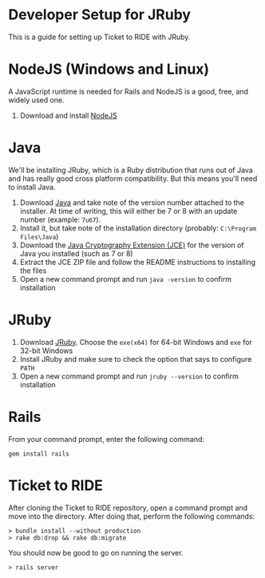 # Developer Setup for JRuby

This is a guide for setting up Ticket to RIDE with JRuby.

# NodeJS (Windows and Linux)

A JavaScript runtime is needed for Rails and NodeJS is a good, free, and widely used one.

1. Download and install [NodeJS](http://nodejs.org/)


# Java

We'll be installing JRuby, which is a Ruby distribution that runs out of Java and has really
good cross platform compatibility. But this means you'll need to install Java.

1. Download [Java](http://www.java.com) and take note of the version number attached to the installer. At time of writing, this will either be 7 or 8 with an update number (example: `7u67`).
1. Install it, but take note of the installation directory (probably: `C:\Program Files\Java`)
1. Download the [Java Cryptography Extension (JCE)](http://www.oracle.com/technetwork/java/javase/downloads/index.html) for the version of Java you installed (such as 7 or 8)
1. Extract the JCE ZIP file and follow the README instructions to installing the files
1. Open a new command prompt and run `java -version` to confirm installation


# JRuby

1. Download [JRuby](http://jruby.org). Choose the `exe(x64)` for 64-bit Windows and `exe` for 32-bit Windows
1. Install JRuby and make sure to check the option that says to configure `PATH`
1. Open a new command prompt and run `jruby --version` to confirm installation

# Rails

From your command prompt, enter the following command:

`gem install rails`

# Ticket to RIDE

After cloning the Ticket to RIDE repository, open a command prompt and move into the directory. After
doing that, perform the following commands:

```
> bundle install --without production
> rake db:drop && rake db:migrate
```

You should now be good to go on running the server.

```
> rails server
```